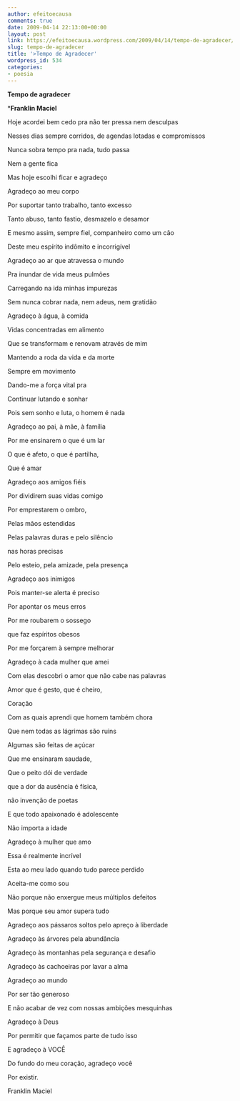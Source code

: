 ```yaml
---
author: efeitoecausa
comments: true
date: 2009-04-14 22:13:00+00:00
layout: post
link: https://efeitoecausa.wordpress.com/2009/04/14/tempo-de-agradecer/
slug: tempo-de-agradecer
title: '>Tempo de Agradecer'
wordpress_id: 534
categories:
- poesia
---
```


>  

**Tempo de agradecer**

 

***Franklin Maciel**

 

 

Hoje acordei bem cedo pra não ter pressa nem desculpas

 

Nesses dias sempre corridos, de agendas lotadas e compromissos

 

Nunca sobra tempo pra nada, tudo passa

 

Nem a gente fica

 

Mas hoje escolhi ficar e agradeço

 

 

Agradeço ao meu corpo

 

Por suportar tanto trabalho, tanto excesso

 

Tanto abuso, tanto fastio, desmazelo e desamor

 

E mesmo assim, sempre fiel, companheiro como um cão

 

Deste meu espírito indômito e incorrigível

 

 

Agradeço ao ar que atravessa o mundo

 

Pra inundar de vida meus pulmões

 

Carregando na ida minhas impurezas

 

Sem nunca cobrar nada, nem adeus, nem gratidão

 

 

Agradeço à água, à comida

 

Vidas concentradas em alimento

 

Que se transformam e renovam através de mim

 

Mantendo a roda da vida e da morte

 

Sempre em movimento

 

Dando-me a força vital pra

 

Continuar lutando e sonhar

 

Pois sem sonho e luta, o homem é nada

 

 

Agradeço ao pai, à mãe, à família

 

Por me ensinarem o que é um lar

 

O que é afeto, o que é partilha,

 

Que é amar

 

 

Agradeço aos amigos fiéis

 

Por dividirem suas vidas comigo

 

Por emprestarem o ombro,

 

Pelas mãos estendidas

 

Pelas palavras duras e pelo silêncio

 

nas horas precisas

 

Pelo esteio, pela amizade, pela presença

 

 

Agradeço aos inimigos

 

Pois manter-se alerta é preciso

 

Por apontar os meus erros

 

Por me roubarem o sossego

 

que faz espíritos obesos

 

Por me forçarem à sempre melhorar

 

 

Agradeço à cada mulher que amei

 

Com elas descobri o amor que não cabe nas palavras

 

Amor que é gesto, que é cheiro, 

 

Coração

 

Com as quais aprendi que homem também chora

 

Que nem todas as lágrimas são ruins

 

Algumas são feitas de açúcar

 

Que me ensinaram saudade,

 

Que o peito dói de verdade

 

que a dor da ausência é física, 

 

não invenção de poetas

 

E que todo apaixonado é adolescente

 

Não importa a idade

 

 

Agradeço à mulher que amo

 

Essa é realmente incrível

 

Esta ao meu lado quando tudo parece perdido

 

Aceita-me como sou

 

Não porque não enxergue meus múltiplos defeitos

 

Mas porque seu amor supera tudo

 

 

Agradeço aos pássaros soltos pelo apreço à liberdade

 

Agradeço às árvores pela abundância

 

Agradeço às montanhas pela segurança e desafio

 

Agradeço às cachoeiras por lavar a alma

 

 

Agradeço ao mundo

 

Por ser tão generoso

 

E não acabar de vez com nossas ambições mesquinhas

 

Agradeço à Deus

 

Por permitir que façamos parte de tudo isso

 

E agradeço à VOCÊ

 

Do fundo do meu coração, agradeço você

 

Por existir.

 

 

Franklin Maciel

 

 

